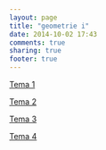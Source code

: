```yaml
---
layout: page
title: "geometrie i"
date: 2014-10-02 17:43
comments: true
sharing: true
footer: true
---
```


[Tema 1](/geometrie-i/probleme1.html)

[Tema 2](/geometrie-i/probleme2.html)

[Tema 3](/geometrie-i/probleme3.html)

[Tema 4](/geometrie-i/probleme4.html)
